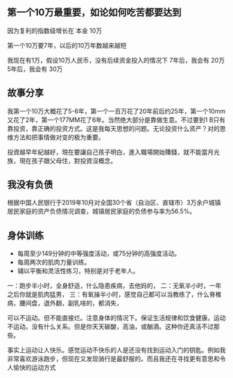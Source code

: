 ## 第一个10万最重要，如论如何吃苦都要达到

因为复利的指数级增长在 本金 10万

第一个10万要7年，以后的10万年数越来越短

我现在有1万，假设10万人民币，没有后续资金投入的情况下
7年后，我会有 20万
5年后，我会有 30万



## 故事分享

我第一个10万大概花了5-6年，第一个一百万花了20年前后约25年，第一个10mm又花了2年，第一个177MM花了6年。当然绝大部分是靠做生意。不过要到1 B只有靠投资，靠正确的投资方式。这是我每天思想的问题。无论投资什么资产？对的思维方法和把事情做对变的极为重要。


投資越早年紀越好，現在要讓自己孩子明白，進入職場開始賺錢，就不能當月光族，現在孩子跟父母住，對投資沒概念。

## 我没有负债

根据中国人民银行于2019年10月对全国30个省（自治区、直辖市）3万余户城镇居民家庭的资产负债情况调查，城镇居民家庭的负债参与率为56.5%。

## 身体训练

- 每周至少149分钟的中等强度活动，或75分钟的高强度活动。
- 每周两次的肌肉力量训练。
- 辅以平衡和灵活性练习，特别是对于老年人。

一：跑步半小时，全身舒适，什么隐患疾病，去他妈的，
二：无氧半小时，一年之后你就是肌肉猛男，
三：有氧操半小时，感觉自己都可以当教练了，什么脊椎病，腰间盘，退外翻，副乳啥的，都消失，

可以不运动。但不能直接烂。注意身体的情况下。保证生活规律和饮食健康。运动不运动。没有什么关系。但是你天天碳酸，高油，或酗酒。这种你还真活不过那些。

事实上运动让人快乐。感觉运动不快乐的人是还没有找到运动入门的钥匙。例如我非常喜欢游泳跑步，但现在又发现骑行是最舒服的。而且我还在寻找更有意思和令人愉快的运动方式
